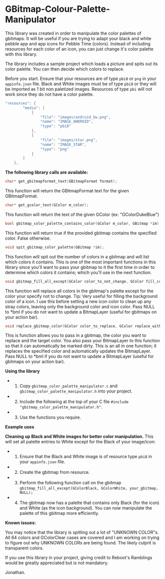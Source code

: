 # GBitmap-Colour-Palette-Manipulator

This library was created in order to manipulate the color palettes of gbitmaps. It will be useful if you are trying to adapt your black and white pebble app and app icons for Pebble Time (colors). Instead of including resources for each color of an icon, you can just change it's color palette with this library.

The library includes a sample project which loads a picture and spits out its color palette. You can then decide which colors to replace. 

Before you start. Ensure that your resources are of type ```pbi8``` or ```png``` in your ```appinfo.json``` file. Black and White images must be of type ```pbi8``` or they will be imported as 1 bit non paletized images. Resources of type ```pbi``` will not work since they do not have a color palette.

```c
"resources": {
        "media": [
            {
                "file": "images/android_bw.png",
                "name": "IMAGE_ANDROID",
                "type": "pbi8"
            },
            {
                "file": "images/star.png",
                "name": "IMAGE_STAR",
                "type": "png"
            }
        ]
    },
  ```

**The following library calls are available:**
```c
char* get_gbitmapformat_text(GBitmapFormat format);
```
This function will return the GBitmapFormat text for the given GBitmapFormat.

```c
char* get_gcolor_text(GColor m_color);
```
This function will return the text of the given GColor (ex: "GColorDukeBlue")

```c
bool gbitmap_color_palette_contains_color(GColor m_color, GBitmap *im);
```
This function will return true if the provided gbitmap contains the specified color. False otherwise. 

```c
void spit_gbitmap_color_palette(GBitmap *im);
```
This function will spit out the number of colors in a gbitmap and will list which colors it contains. This is one of the most important functions in this library since you'll want to pass your gbitmap to it the first time in order to determine which colors it contains; which you'll use in the next function.

```c
void gbitmap_fill_all_except(GColor color_to_not_change, GColor fill_color, GBitmap *im, BitmapLayer *bml);
```
This function will replace all colors in the gbitmap's palette except for the color your specify not to change. Tip: Very useful for filling the background color of a icon. I use this before setting a new icon color to clean up any stray colors, leaving only the background color and icon color. Pass NULL to *bml if you do not want to update a BitmapLayer (useful for gbitmaps on your action bar).

```c
void replace_gbitmap_color(GColor color_to_replace, GColor replace_with_color, GBitmap *im, BitmapLayer *bml);
```
This is function allows you to pass in a gbitmap, the color you want to replace and the target color. You also pass your BitmapLayer to this function so that it can automatically be marked dirty. This is an all in one function; it replaces the specified color and automatically updates the BitmapLayer. Pass NULL to *bml if you do not want to update a BitmapLayer (useful for gbitmaps on your action bar).

**Using the library**

- 1) Copy ```gbitmap_color_palette_manipulator.c``` and ```gbitmap_color_palette_manipulator.h``` into your project.
- 2) Include the following at the top of your C file ```#include "gbitmap_color_palette_manipulator.h"```.
- 3) Use the functions you require.

**Example uses**

**Cleaning up Black and White images for better color manipulation.**
This will set all palette entries to White except for the Black of your image/icon:
- 1) Ensure that the Black and White image is of resource type ```pbi8``` in your ```appinfo.json``` file.
- 2) Create the gbitmap from resource.
- 3) Perform the following function call on the gbitmap ```gbitmap_fill_all_except(GColorBlack, GColorWhite, your_gbitmap, NULL);```
- 4) The gbitmap now has a palette that contains only Black (for the icon) and White (as the icon background). You can now manipulate the palette of this gbitmap more efficiently.

**Known issues:**

You may notice that the library is spitting out a lot of "UNKNOWN COLOR"s. All 64 colors and GColorClear cases are covered and I am working on trying to figure out why UNKNOWN COLORs are being found. The likely culprit is transparent colors. 

If you use this library in your project, giving credit to Reboot's Ramblings would be greatly appreciated but is not mandatory.

Jonathan.
